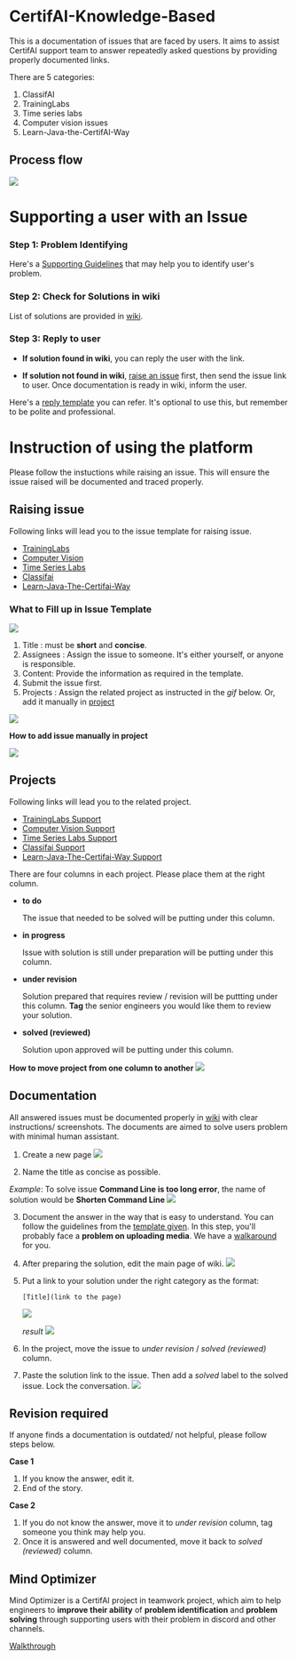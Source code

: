 # CertifAI-Knowledge-Based

This is a documentation of issues that are faced by users. It aims to assist CertifAI support team to answer repeatedly asked questions by providing properly documented links.

There are 5 categories:
1. ClassifAI 
2. TrainingLabs
3. Time series labs
4. Computer vision issues
5. Learn-Java-the-CertifAI-Way 

## Process flow

![](metadata/flow_chart1.jpeg)

# Supporting a user with an Issue
### Step 1: Problem Identifying

Here's a [Supporting Guidelines](https://github.com/CertifaiAI/CertifAI-Knowledge-Base/blob/main/SupportGuidelines.md) that may help you to identify user's problem.

### Step 2: Check for Solutions in wiki

List of solutions are provided in [wiki](https://github.com/CertifaiAI/certifai-wiki/wiki). 

### Step 3: Reply to user

- **If solution found in wiki**, you can reply the user with the link.

- **If solution not found in wiki**, [raise an issue](https://github.com/CertifaiAI/CertifAI-Knowledge-Base#raising-issue) first, then send the issue link to user. Once documentation is ready in wiki, inform the user.

Here's a [reply template](https://github.com/CertifaiAI/CertifAI-Knowledge-Base/wiki/Message-Template-for-Support) you can refer. It's optional to use this, but remember to be polite and professional.
# Instruction of using the platform

Please follow the instuctions while raising an issue. This will ensure the issue raised will be documented and traced properly.



## Raising issue
Following links will lead you to the issue template for raising issue.
- [TrainingLabs](https://github.com/CertifaiAI/certifai-wiki/issues/new?assignees=&labels=TrainingLabs+common+issue&template=traininglabs-common-issue.md&title=COMMON+ISSUES%3A+%5BISSUE+TITLE%5D)
- [Computer Vision](https://github.com/CertifaiAI/certifai-wiki/issues/new?assignees=&labels=computer+vision+common+issue&template=computer-vision-issue.md&title=COMMON+ISSUE%3A+%5BISSUE+TITLE%5D)
- [Time Series Labs](https://github.com/CertifaiAI/certifai-wiki/issues/new?assignees=&labels=time-series-labs+common+issue&template=time-series-labs-common-issue.md&title=COMMON+ISSUE%3A+%5BISSUE+TITLE%5D)
- [Classifai](https://github.com/CertifaiAI/certifai-wiki/issues/new?assignees=&labels=classifai+common+issue&template=classifai_common_issue.md&title=COMMON+ISSUE%3A+%5BISSUE+TITLE%5D)
- [Learn-Java-The-Certifai-Way](https://github.com/CertifaiAI/CertifAI-Knowledge-Base/issues/new?assignees=&labels=TrainingLabs+common+issue&template=learn-java-the-certifai-way-common-issue.md&title=%5BISSUE+TITLE%5D)

### What to Fill up in Issue Template
![](metadata/3.png)

1. Title :  must be **short** and **concise**.
2. Assignees : Assign the issue to someone. It's either yourself, or anyone is responsible.
3. Content: Provide the information as required in the template.
4. Submit the issue first.
5. Projects : Assign the related project as instructed in the *gif* below. Or, add it manually in [project](https://github.com/CertifaiAI/CertifAI-Knowledge-Base#projects)

![](metadata/1.gif)

**How to add issue manually in project**

![](metadata/2.gif)


## Projects
Following links will lead you to the related project.
- [TrainingLabs Support](https://github.com/CertifaiAI/certifai-wiki/projects/5)
- [Computer Vision Support](https://github.com/CertifaiAI/certifai-wiki/projects/4)
- [Time Series Labs Support](https://github.com/CertifaiAI/certifai-wiki/projects/3)
- [Classifai Support](https://github.com/CertifaiAI/certifai-wiki/projects/2)
- [Learn-Java-The-Certifai-Way Support](https://github.com/CertifaiAI/CertifAI-Knowledge-Base/projects/6)

There are four columns in each project. Please place them at the right column. 
-  **to do**
   
   The issue that needed to be solved will be putting under this column.
-  **in progress**
   
   Issue with solution is still under preparation will be putting under this column. 
-  **under revision**

   Solution prepared that requires review / revision will be puttting under this column. **Tag** the senior engineers you would like them to review your solution.
-  **solved (reviewed)**
   
   Solution upon approved will be putting under this column.

**How to move project from one column to another**
![](metadata/0.gif)

## Documentation
All answered issues must be documented properly in [wiki](https://github.com/CertifaiAI/certifai-wiki/wiki) with clear instructions/ screenshots. The documents are aimed to solve users problem with minimal human assistant.

1. Create a new page
![](metadata/10.png)


2. Name the title as concise as possible. 

*Example*: To solve issue **Command Line is too long error**, the name of solution would be **Shorten Command Line**
![](metadata/16.png)


3. Document the answer in the way that is easy to understand. You can follow the guidelines from the [template given](https://github.com/CertifaiAI/certifai-wiki/wiki/Wiki-Page-Template). In this step, you'll probably face a **problem on uploading media**. We have a [walkaround](UploadMedia.md) for you.


4. After preparing the solution, edit the main page of wiki. 
![](metadata/11.png)


5. Put a link to your solution under the right category as the format: 
   ```
   [Title](link to the page)
   ```
   ![](metadata/12.png)

   *result*
![](metadata/13.png)

6. In the project, move the issue to *under revision* / *solved (reviewed)* column.


7. Paste the solution link to the issue. Then add a *solved* label to the solved issue. Lock the conversation.
![](metadata/14.png)

## Revision required
If anyone finds a documentation is outdated/ not helpful, please follow steps below.

**Case 1**
1. If you know the answer, edit it.
2. End of the story.

**Case 2**
1. If you do not know the answer, move it to *under revision* column, tag someone you think may help you.
2. Once it is answered and well documented, move it back to *solved (reviewed)* column.

## Mind Optimizer 
Mind Optimizer is a CertifAI project in teamwork project, which aim to help engineers to **improve their ability** of **problem identification** and **problem solving** through supporting users with their problem in discord and other channels.

[Walkthrough](https://github.com/CertifaiAI/CertifAI-Knowledge-Base/blob/main/MindOptimizer.md)